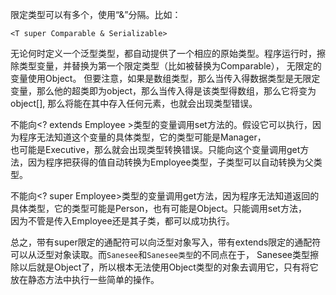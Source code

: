 限定类型可以有多个，使用“&”分隔。比如：
```text
<T super Comparable & Serializable>
```
无论何时定义一个泛型类型，都自动提供了一个相应的原始类型。程序运行时，擦除类型变量，并替换为第一个限定类型（比如被替换为Comparable），
无限定的变量使用Object。
但要注意，如果是数组类型，那么当传入得数据类型是无限定变量，那么他的超类即为object，那么当传入得是该类型得数组，那么它将变为 object[],
那么将能在其中存入任何元素，也就会出现类型错误。  

不能向<? extends Employee >类型的变量调用set方法的。假设它可以执行，因为程序无法知道这个变量的具体类型，它的类型可能是Manager，  
也可能是Executive，那么就会出现类型转换错误。只能向这个变量调用get方法，因为程序把获得的值自动转换为Employee类型，子类型可以自动转换为父类型。  

不能向<? super Employee>类型的变量调用get方法，因为程序无法知道返回的具体类型，它的类型可能是Person，也有可能是Object。只能调用set方法，  
因为不管是传入Employee还是其子类，都可以成功执行。 


总之，带有super限定的通配符可以向泛型对象写入，带有extends限定的通配符可以从泛型对象读取。而`Sanesee`和`Sanesee类型`的不同点在于，
Sanesee类型擦除以后就是Object了，所以根本无法使用Object类型的对象去调用它，只有将它放在静态方法中执行一些简单的操作。


    

